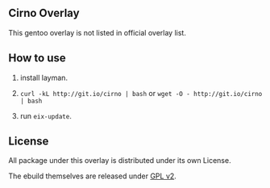 ## Cirno Overlay

This gentoo overlay is not listed in official overlay list.

## How to use

1. install layman.

2. `curl -kL http://git.io/cirno | bash` or `wget -O - http://git.io/cirno | bash`

3. run `eix-update`.

## License

All package under this overlay is distributed under its own License.

The ebuild themselves are released under [GPL v2](http://www.gnu.org/licenses/gpl-2.0.html).
